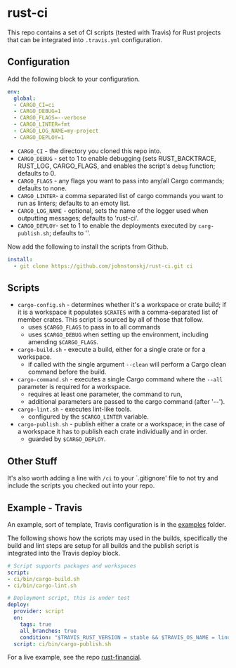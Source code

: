 # rust-ci

This repo contains a set of CI scripts (tested with Travis) for 
Rust projects that can be integrated into `.travis.yml` 
configuration.

## Configuration

Add the following block to your configuration.

``` yaml
env:
  global:
  - CARGO_CI=ci
  - CARGO_DEBUG=1
  - CARGO_FLAGS=--verbose
  - CARGO_LINTER=fmt
  - CARGO_LOG_NAME=my-project
  - CARGO_DEPLOY=1
```

* `CARGO_CI` - the directory you cloned this repo into.
* `CARGO_DEBUG` - set to 1 to enable debugging (sets RUST_BACKTRACE,
  RUST_LOG, CARGO_FLAGS, and enables the script's `debug` function;
  defaults to 0.
* `CARGO_FLAGS` - any flags you want to pass into any/all Cargo
  commands; defaults to none.
* `CARGO_LINTER`- a comma separated list of cargo commands you want
  to run as linters; defaults to an emoty list.
* `CARGO_LOG_NAME` - optional, sets the name of the logger used when 
  outputting messages; defaults to 'rust-ci'.
* `CARGO_DEPLOY`- set to 1 to enable the deployments executed by
  `carg-publish.sh`; defaults to ''.

Now add the following to install the scripts from Github.

``` yaml
install:
  - git clone https://github.com/johnstonskj/rust-ci.git ci
```

## Scripts

* `cargo-config.sh` - determines whether it's a workspace or crate build; if
  it is a workspace it populates `$CRATES` with a comma-separated list of 
  member crates. This script is sourced by all of those that follow.
  * uses `$CARGO_FLAGS` to pass in to all commands
  * uses `$CARGO_DEBUG` when setting up the environment, including amending
    `$CARGO_FLAGS`.
* `cargo-build.sh` - execute a build, either for a single crate or for a 
  workspace.
  * if called with the single argument `--clean` will perform a Cargo
  clean command before the build.
* `cargo-command.sh` - executes a single Cargo command where the `--all`
  parameter is required for a workspace.
  * requires at least one parameter, the command to run,
  * additional parameters are passed to the cargo command (after '--').
* `cargo-lint.sh` - executes lint-like tools.
  * configured by the `$CARGO_LINTER` variable.
* `cargo-publish.sh` - publish either a crate or a workspace; in the case of
  a workspace it has to publish each crate individually and in order.
  * guarded by `$CARGO_DEPLOY`.

## Other Stuff

It's also worth adding a line with `/ci` to your `.gitignore' file
to not try and include the scripts you checked out into your repo.

## Example - Travis

An example, sort of template, Travis configuration is in the 
[examples](https://github.com/johnstonskj/rust-ci/tree/master/examples)
folder.

The following shows how the scripts may used in the builds,
specifically the build and lint steps are setup for all builds and
the publish script is integrated into the Travis deploy block.

``` yaml
# Script supports packages and workspaces
script:
- ci/bin/cargo-build.sh
- ci/bin/cargo-lint.sh

# Deployment script, this is under test
deploy:
  provider: script
  on:
    tags: true
    all_branches: true
    condition: "$TRAVIS_RUST_VERSION = stable && $TRAVIS_OS_NAME = linux && $CARGO_DEPLOY = 1"
  script: ci/bin/cargo-publish.sh
```

For a live example, see the repo [rust-financial](https://github.com/johnstonskj/rust-financial).
